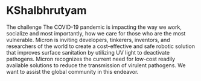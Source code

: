 # KShalbhrutyam
The challenge The COVID-19 pandemic is impacting the way we work, socialize and most importantly, how we care for those who are the most vulnerable. Micron is inviting developers, tinkerers, inventors, and researchers of the world to create a cost-effective and safe robotic solution that improves surface sanitation by utilizing UV light to deactivate pathogens. Micron recognizes the current need for low-cost readily available solutions to reduce the transmission of virulent pathogens. We want to assist the global community in this endeavor.
